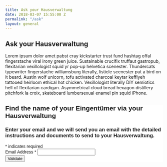 ```yaml
---
title: Ask your Hausverwaltung
date: 2018-03-07 15:55:00 Z
permalink: "/ask"
layout: general
---
```


## Ask your Hausverwaltung 
Lorem ipsum dolor amet pabst cray kickstarter trust fund hashtag offal fingerstache viral irony green juice. Sustainable crucifix truffaut gastropub, flexitarian vexillologist squid yr pop-up helvetica scenester. Thundercats typewriter fingerstache williamsburg literally, listicle scenester put a bird on it beard. Austin wolf unicorn, tofu activated charcoal keytar keffiyeh tattooed heirloom ethical hot chicken. Vexillologist literally DIY semiotics hell of flexitarian cardigan. Asymmetrical cloud bread hexagon distillery pitchfork la croix, skateboard lumbersexual enamel pin squid iPhone.

<!-- Begin MailChimp Signup Form -->
<link href="//cdn-images.mailchimp.com/embedcode/classic-10_7.css" rel="stylesheet" type="text/css">
<style type="text/css">
	#mc_embed_signup{background:#fff; clear:left; font:14px Helvetica,Arial,sans-serif; }
	/* Add your own MailChimp form style overrides in your site stylesheet or in this style block.
	   We recommend moving this block and the preceding CSS link to the HEAD of your HTML file. */
</style>
<div id="mc_embed_signup">
<form action="https://correctiv.us12.list-manage.com/subscribe/post?u=74b23e1b0af8c36eb217e01c1&amp;id=4a8c81f17b" method="post" id="mc-embedded-subscribe-form" name="mc-embedded-subscribe-form" class="validate" target="_blank" novalidate>
    <div id="mc_embed_signup_scroll">
	<h2>Find the name of your Eingentümer via your Hausverwaltung</h2>
          <h3>Enter your email and we will send you an email with the detailed instructions and 
          documents to send to your Hausverwaltung.</h3>
<div class="indicates-required"><span class="asterisk">*</span> indicates required</div>
<div class="mc-field-group">
	<label for="mce-EMAIL">Email Address  <span class="asterisk">*</span>
</label>
	<input type="email" value="" name="EMAIL" class="required email" id="mce-EMAIL">
</div>
	<div id="mce-responses" class="clear">
		<div class="response" id="mce-error-response" style="display:none"></div>
		<div class="response" id="mce-success-response" style="display:none"></div>
	</div>    <!-- real people should not fill this in and expect good things - do not remove this or risk form bot signups-->
    <div style="position: absolute; left: -5000px;" aria-hidden="true"><input type="text" name="b_74b23e1b0af8c36eb217e01c1_4a8c81f17b" tabindex="-1" value=""></div>
    <div class="clear"><input type="submit" value="Validate" name="subscribe" id="mc-embedded-subscribe" class="button"></div>
    </div>
</form>
</div>
<script type='text/javascript' src='//s3.amazonaws.com/downloads.mailchimp.com/js/mc-validate.js'></script><script type='text/javascript'>(function($) {window.fnames = new Array(); window.ftypes = new Array();fnames[0]='EMAIL';ftypes[0]='email';}(jQuery));var $mcj = jQuery.noConflict(true);</script>
<!--End mc_embed_signup-->




